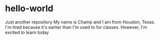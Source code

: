 # hello-world
Just another repository
My name is Champ and I am from Houston, Texas. I'm tired because it's earlier than I'm used to for classes. However, I'm excited to learn today
